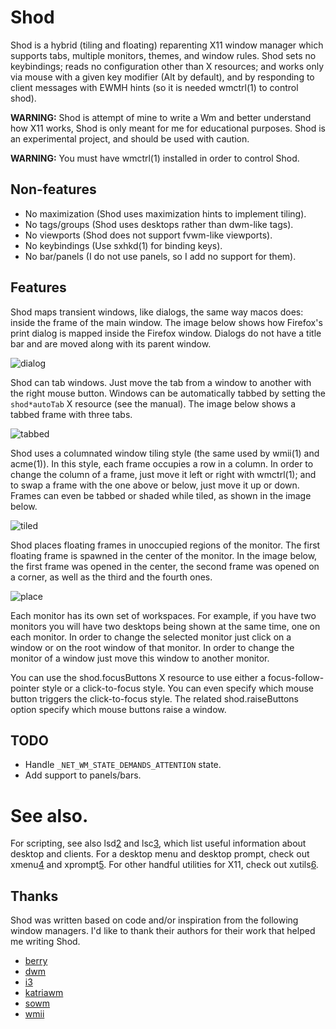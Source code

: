 # Shod

Shod is a hybrid (tiling and floating) reparenting X11 window manager
which supports tabs, multiple monitors, themes, and window rules.  Shod
sets no keybindings; reads no configuration other than X resources; and
works only via mouse with a given key modifier (Alt by default), and by
responding to client messages with EWMH hints (so it is needed wmctrl(1)
to control shod).

**WARNING:**
         Shod is attempt of mine to write a Wm and better understand how
         X11 works, Shod is only meant for me for educational purposes.
         Shod is an experimental project, and should be used with caution.

**WARNING:**
         You must have wmctrl(1) installed in order to control Shod.

## Non-features

* No maximization (Shod uses maximization hints to implement tiling).
* No tags/groups (Shod uses desktops rather than dwm-like tags).
* No viewports (Shod does not support fvwm-like viewports).
* No keybindings (Use sxhkd(1) for binding keys).
* No bar/panels (I do not use panels, so I add no support for them).

## Features

Shod maps transient windows, like dialogs, the same way macos does:
inside the frame of the main window.  The image below shows how
Firefox's print dialog is mapped inside the Firefox window.  Dialogs
do not have a title bar and are moved along with its parent window.

![dialog](https://user-images.githubusercontent.com/63266536/121970383-d3d39700-cd4c-11eb-8073-50663dcbc571.png)

Shod can tab windows. Just move the tab from a window to another with
the right mouse button.  Windows can be automatically tabbed by
setting the `shod*autoTab` X resource (see the manual).  The image
below shows a tabbed frame with three tabs.

![tabbed](https://user-images.githubusercontent.com/63266536/121970385-d504c400-cd4c-11eb-9795-250e8c236078.png)

Shod uses a columnated window tiling style (the same used by wmii(1)
and acme(1)).  In this style, each frame occupies a row in a column.
In order to change the column of a frame, just move it left or right
with wmctrl(1); and to swap a frame with the one above or below, just
move it up or down.  Frames can even be tabbed or shaded while tiled,
as shown in the image below.

![tiled](https://user-images.githubusercontent.com/63266536/121972792-501ca900-cd52-11eb-8c6c-f9c052d9f416.png)

Shod places floating frames in unoccupied regions of the monitor.
The first floating frame is spawned in the center of the monitor.
In the image below, the first frame was opened in the center, the
second frame was opened on a corner, as well as the third and the
fourth ones.

![place](https://user-images.githubusercontent.com/63266536/121972790-4eeb7c00-cd52-11eb-9374-65a9f13675a2.png)

Each monitor has its own set of workspaces.  For example, if you have
two monitors you will have two desktops being shown at the same time,
one on each monitor.  In order to change the selected monitor just
click on a window or on the root window of that monitor.  In order to
change the monitor of a window just move this window to another
monitor.

You can use the shod.focusButtons X resource to use either a
focus-follow-pointer style or a click-to-focus style.  You can even
specify which mouse button triggers the click-to-focus style.  The
related shod.raiseButtons option specify which mouse buttons raise
a window.

## TODO

* Handle `_NET_WM_STATE_DEMANDS_ATTENTION` state.
* Add support to panels/bars.

# See also.

For scripting, see also lsd[2] and lsc[3], which list useful information
about desktop and clients.  For a desktop menu and desktop prompt, check
out xmenu[4] and xprompt[5].  For other handful utilities for X11, check
out xutils[6].

[2]:https://github.com/phillbush/lsd
[3]:https://github.com/phillbush/lsc
[4]:https://github.com/phillbush/xmenu
[5]:https://github.com/phillbush/xprompt
[6]:https://github.com/phillbush/xutils

## Thanks

Shod was written based on code and/or inspiration from the following
window managers.  I'd like to thank their authors for their work that
helped me writing Shod.

* [berry](https://berrywm.org)
* [dwm](https://dwm.suckless.org)
* [i3](https://i3wm.org)
* [katriawm](https://www.uninformativ.de/git/katriawm/file/README.html)
* [sowm](https://github.com/dylanaraps/sowm)
* [wmii](https://github.com/0intro/wmii)

